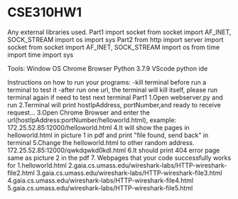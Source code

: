 # CSE310HW1 
Any external libraries used.
  Part1
    import socket
    from socket import AF_INET, SOCK_STREAM
    import os
    import sys
  Part2
    from http import server
    import socket
    from socket import AF_INET, SOCK_STREAM
    import os
    from time import time
    import sys

Tools:
  Window OS
  Chrome Browser
  Python 3.7.9
  VScode python ide
  
Instructions on how to run your programs:
  -kill terminal before run a terminal to test it
  -after run one url, the terminal will kill itself,  please run terminal again if need to test next terminal
  Part1
  1.Open webserver.py and run
  2.Terminal will print hostIpAddress, portNumber,and ready to receive request...
  3.Open Chrome Browser and enter the url(hostIpAddress:portNumber/helloworld.html), example: 172.25.52.85:12000/helloworld.html
  4.It will show the pages in helloworld.html in picture 1 in pdf and print "file found, send back" in terminal
  5.Change the helloworld.html to other random address.  172.25.52.85:12000/qwkdqwkd0kdl.html
  6.It should print 404 error page same as picture 2 in the pdf
  7.
Webpages that your code successfully works for
  1.helloworld.html
  2.gaia.cs.umass.edu/wireshark-labs/HTTP-wireshark-file2.html
  3.gaia.cs.umass.edu/wireshark-labs/HTTP-wireshark-file3.html
  4.gaia.cs.umass.edu/wireshark-labs/HTTP-wireshark-file4.html
  5.gaia.cs.umass.edu/wireshark-labs/HTTP-wireshark-file5.html

